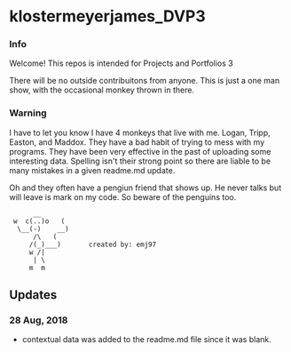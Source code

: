 # klostermeyerjames_DVP3

### Info ###

Welcome!
This repos is intended for Projects and Portfolios 3 

There will be no outside contribuitons from anyone. 
This is just a one man show, with the occasional monkey thrown in there. 

### Warning ###
I have to let you know I have 4 monkeys that live with me. 
Logan, Tripp, Easton, and Maddox. They have a bad habit of trying to mess with my programs. They have been very effective in the past of uploading some interesting data. Spelling isn't their strong point so there are liable to be many mistakes in a given readme.md update. 

Oh and they often have a pengiun friend that shows up. He never talks but will leave is mark on my code. So beware of the penguins too. 

          __
     w  c(..)o   (
      \__(-)    __)
          /\   (
         /(_)___)       created by: emj97
         w /|
          | \
         m  m


## Updates ##

### 28 Aug, 2018 ###
- contextual data was added to the readme.md file since it was blank. 
